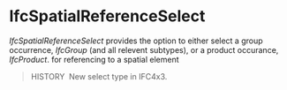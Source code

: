IfcSpatialReferenceSelect
=========================

_IfcSpatialReferenceSelect_ provides the option to either select a group occurrence, _IfcGroup_ (and all relevent subtypes), or a product occurance, _IfcProduct_. for referencing to a spatial element

> HISTORY  New select type in IFC4x3.

&nbsp;
